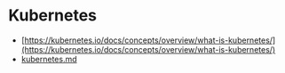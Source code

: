 # Kubernetes

- [https://kubernetes.io/docs/concepts/overview/what-is-kubernetes/](https://kubernetes.io/docs/concepts/overview/what-is-kubernetes/)
- [kubernetes.md](kubernetes.md)
